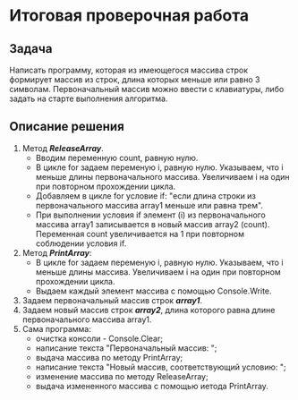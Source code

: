 # **Итоговая проверочная работа**

## **Задача**

Написать программу, которая из имеющегося массива строк формирует массив из строк, длина которых меньше или равно 3 символам. Первоначальный массив можно ввести с клавиатуры, либо задать на старте выполнения алгоритма.

## **Описание решения**

1. Метод ***ReleaseArray***.
    + Вводим переменную count, равную нулю.
    + В цикле for задаем переменую i, равную нулю. Указываем, что i меньше длины первоначального массива. Увеличиваем i на один при повторном прохождении цикла. 
    + Добавляем в цикле for условие if: "если длина строки из первоначального массива array1 меньше или равна трем".
    + При выполнении условия if элемент (i) из первоначального массива array1 записывается в новый массив array2 (count). Переменная count увеличивается на 1 при повторном соблюдении условия if.
2. Метод ***PrintArray***:
    + В цикле for задаем переменую i, равную нулю. Указываем, что i меньше длины массива. Увеличиваем i на один при повторном прохождении цикла.
    + Выдаем каждый элемент массива с помощью Console.Write.
3. Задаем первоначальный массив строк ***array1***.
4. Задаем новый массив строк ***array2***, длина которого равна длине первоначального массива array1.
5. Сама программа:
    + очистка консоли - Console.Clear;
    + написание текста "Первоначальный массив: ";
    + выдача массива по методу PrintArray;
    + написание текста "Новый массив, соответствующий условию: ";
    + изменение массива по методу ReleaseArray;
    + выдача измененного массива с помощью иетода PrintArray.